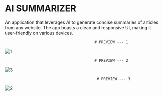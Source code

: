 # AI SUMMARIZER
                                                                                  
An application that leverages AI to generate concise summaries of articles from any website. The app boasts a clean and responsive UI, making it user-friendly on various devices.

                                            # PREVIEW --- 1
                                                                                        
![1](https://github.com/Anubhav-dev-web/AI_Summarizer/assets/80172002/6467359c-bc96-470a-b051-6f34831f9f05)


                                            # PREVIEW --- 2

![3](https://github.com/Anubhav-dev-web/AI_Summarizer/assets/80172002/fe110ca3-712f-4111-90c5-983cd276ad7e)

                                                                                    
                                             # PREVIEW --- 3
                                                                                       
![2](https://github.com/Anubhav-dev-web/AI_Summarizer/assets/80172002/acffdf18-c165-45ef-ad11-a2f0bd354a30)

